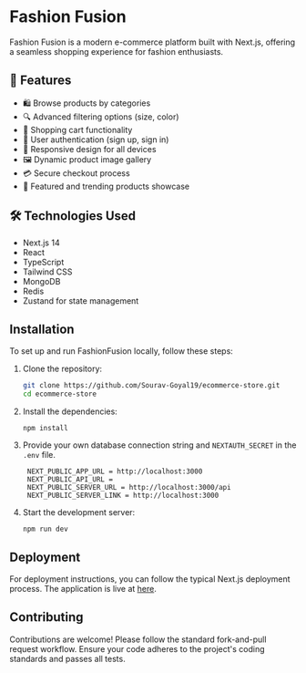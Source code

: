 # Fashion Fusion

Fashion Fusion is a modern e-commerce platform built with Next.js, offering a seamless shopping experience for fashion enthusiasts.

## 🚀 Features

- 🛍️ Browse products by categories
- 🔍 Advanced filtering options (size, color)
- 🛒 Shopping cart functionality
- 👤 User authentication (sign up, sign in)
- 📱 Responsive design for all devices
- 🖼️ Dynamic product image gallery
- 💳 Secure checkout process
- 🌟 Featured and trending products showcase

## 🛠️ Technologies Used

- Next.js 14
- React
- TypeScript
- Tailwind CSS
- MongoDB
- Redis
- Zustand for state management

## Installation

To set up and run FashionFusion locally, follow these steps:

1. Clone the repository:

   ```bash
   git clone https://github.com/Sourav-Goyal19/ecommerce-store.git
   cd ecommerce-store
   ```

2. Install the dependencies:

   ```
   npm install
   ```

3. Provide your own database connection string and `NEXTAUTH_SECRET` in the `.env` file.

   ```env
    NEXT_PUBLIC_APP_URL = http://localhost:3000
    NEXT_PUBLIC_API_URL =
    NEXT_PUBLIC_SERVER_URL = http://localhost:3000/api
    NEXT_PUBLIC_SERVER_LINK = http://localhost:3000
   ```

4. Start the development server:
   ```
   npm run dev
   ```

## Deployment

For deployment instructions, you can follow the typical Next.js deployment process. The application is live at [here](https://main.d1y11djmj7gyne.amplifyapp.com).

## Contributing

Contributions are welcome! Please follow the standard fork-and-pull request workflow. Ensure your code adheres to the project's coding standards and passes all tests.
